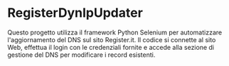 # RegisterDynIpUpdater
Questo progetto utilizza il framework Python Selenium per automatizzare l'aggiornamento del DNS sul sito Register.it. Il codice si connette al sito Web, effettua il login con le credenziali fornite e accede alla sezione di gestione del DNS per modificare i record esistenti.
